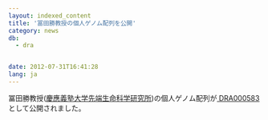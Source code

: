 ```yaml
---
layout: indexed_content
title: '冨田勝教授の個人ゲノム配列を公開'
category: news
db:
  - dra


date: 2012-07-31T16:41:28
lang: ja
---
```


冨田勝教授(<a href="http://www.iab.keio.ac.jp/jp/">慶應義塾大学先端生命科学研究所</a>)の個人ゲノム配列が<a href="http://ddbj.nig.ac.jp/DRASearch/submission?acc=DRA000583"> DRA000583</a> として公開されました。
